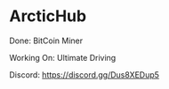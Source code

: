 # ArcticHub

Done:
BitCoin Miner

Working On: Ultimate Driving

Discord: https://discord.gg/Dus8XEDup5
